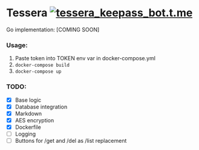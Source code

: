 # Tessera [![tessera_keepass_bot.t.me](https://img.shields.io/badge/Telegram-Bot-blue)](https://tessera_keepass_bot.t.me)
Go implementation: [COMING SOON]

### Usage:
1. Paste token into TOKEN env var in docker-compose.yml
2. `docker-compose build`
3. `docker-compose up`

### TODO:
- [X] Base logic
- [X] Database integration
- [X] Markdown 
- [X] AES encryption
- [X] Dockerfile
- [ ] Logging
- [ ] Buttons for /get and /del as /list replacement